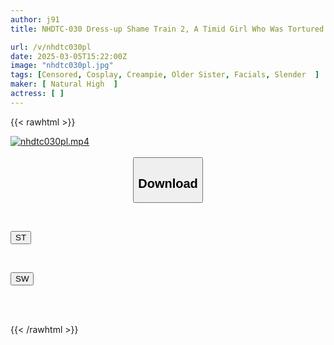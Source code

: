 ```yaml
---
author: j91
title: NHDTC-030 Dress-up Shame Train 2, A Timid Girl Who Was Tortured For Days In Vulgar Clothes

url: /v/nhdtc030pl
date: 2025-03-05T15:22:00Z
image: "nhdtc030pl.jpg"
tags: [Censored, Cosplay, Creampie, Older Sister, Facials, Slender	]
maker: [ Natural High  ]
actress: [ ]
---
```



{{< rawhtml >}}

<div class="video" data-videoid="yxKRa6lWkKuwV3">
    <a href="javascript:;">
        <img src="/v/nhdtc030pl/nhdtc030pl.jpg" width="WIDTH" height="HEIGHT" alt="nhdtc030pl.mp4" loading="lazy">
    </a>
</div>

<script type="text/javascript" src="https://j91.asia/asset/on-demand-st.js"></script>

<br>
  <link rel="stylesheet" href="https://j91.asia/asset/bs5.css">
  
  <center>
  <button class="btn btn-primary" type="button" data-bs-toggle="collapse" data-bs-target=".multi-collapse" aria-expanded="false" aria-controls="multiCollapseExample1 multiCollapseExample2"><h2>Download</h2></button></center>
</p>
<div class="row">
  <div class="col">
    <div class="collapse multi-collapse" id="multiCollapseExample1">
      <div class="card card-body">
	      	      <br>
<div class="buttons">  
<p><a href="/v/nhdtc030pl/st.html" target="_blank"><button class="btn-hover color-3"><i class="fa fa-download"></i> ST</button></a></p></div>
    </div>
  </div>
</div>
  <div class="col">
    <div class="collapse multi-collapse" id="multiCollapseExample2">
      <div class="card card-body">
	      <br>
<div class="buttons">
<p><a href="/v/nhdtc030pl/sw.html" target="_blank"><button class="btn-hover color-2"><i class="fa fa-download"></i> SW</button></a></p></div>
<br><br>
      </div>
    </div>
  </div>
</div>

{{< /rawhtml >}}